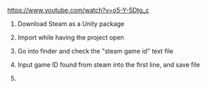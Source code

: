 https://www.youtube.com/watch?v=o5-Y-5Dtg_c


1. Download Steam as a Unity package

2. Import while having the project open

3. Go into finder and check the "steam game id" text file

4. Input game ID found from steam into the first line, and save file

5. 
